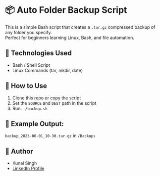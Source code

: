 # 📦 Auto Folder Backup Script

This is a simple Bash script that creates a `.tar.gz` compressed backup of any folder you specify.  
Perfect for beginners learning Linux, Bash, and file automation.

## 🔧 Technologies Used
- Bash / Shell Script
- Linux Commands (tar, mkdir, date)

## 🚀 How to Use
1. Clone this repo or copy the script
2. Set the `SOURCE` and `DEST` path in the script
3. Run: `./backup.sh`

## 📁 Example Output:
`backup_2025-06-01_10-30.tar.gz` in `/Backups`

## 🧠 Author
- Kunal Singh  
- [LinkedIn Profile](https://linkedin.com/in/kunal-singh-98a45224a)
